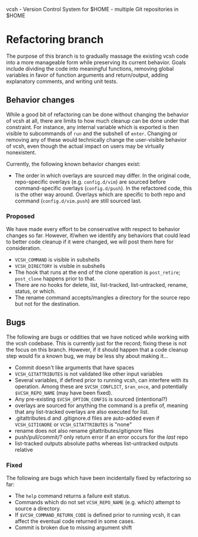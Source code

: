 vcsh - Version Control System for $HOME - multiple Git repositories in $HOME

# Refactoring branch

The purpose of this branch is to gradually massage the existing vcsh code into
a more manageable form while preserving its current behavior.  Goals include
dividing the code into meaningful functions, removing global variables in
favor of function arguments and return/output, adding explanatory comments,
and writing unit tests.

## Behavior changes

While a good bit of refactoring can be done without changing the behavior of
vcsh at all, there are limits to how much cleanup can be done under that
constraint.  For instance, any internal variable which is exported is then
visible to subcommands of `run` and the subshell of `enter`.  Changing or
removing any of these would technically change the user-visible behavior of
vcsh, even though the actual impact on users may be virtually nonexistent.

Currently, the following known behavior changes exist:
- The order in which overlays are sourced may differ.  In the original code,
  repo-specific overlays (e.g. `config.d/vim`) are sourced before
  command-specific overlays (`config.d/push`).  In the refactored code,
  this is the other way around.  Overlays which are specific to both repo and
  command (`config.d/vim.push`) are still sourced last.

### Proposed

We have made every effort to be conservative with respect to behavior changes
so far.  However, if/when we identify any behaviors that could lead to better
code cleanup if it were changed, we will post them here for consideration.

- `VCSH_COMMAND` is visible in subshells
- `VCSH_DIRECTORY` is visible in subshells
- The hook that runs at the end of the clone operation is `post_retire`;
  `post_clone` happens prior to that.
- There are no hooks for delete, list, list-tracked, list-untracked, rename,
  status, or which.
- The rename command accepts/mangles a directory for the source repo but not
  for the destination.

## Bugs

The following are bugs or oddities that we have noticed while working with the
vcsh codebase.  This is currently just for the record; fixing these is not the
focus on this branch.  However, if it should happen that a code cleanup step
would fix a known bug, we may be less shy about making it...

- Commit doesn't like arguments that have spaces
- `VCSH_GITATTRIBUTES` is not validated like other input variables
- Several variables, if defined prior to running vcsh, can interfere with its
  operation.  Among these are `$VCSH_CONFLICT`, `$ran_once`, and potentially
  `$VCSH_REPO_NAME` (may have been fixed).
- Any pre-existing `$VCSH_OPTION_CONFIG` is sourced (intentional?)
- overlays are sourced for anything the command is a prefix of, meaning that
  any list-tracked overlays are also executed for list.
- .gitattributes.d and .gitignore.d files are auto-added even if
  `VCSH_GITIGNORE` or `VCSH_GITATTRIBUTES` is "none"
- rename does not also rename gitattributes/gitignore files
- push/pull/commit/? only return error if an error occurs for the *last* repo
- list-tracked outputs absolute paths whereas list-untracked outputs relative

### Fixed

The following are bugs which have been incidentally fixed by refactoring so
far:

- The `help` command returns a failure exit status.
- Commands which do not set `VCSH_REPO_NAME` (e.g. which) attempt to source a
  directory.
- If `$VCSH_COMMAND_RETURN_CODE` is defined prior to running vcsh, it can
  affect the eventual code returned in some cases.
- Commit is broken due to missing argument shift
